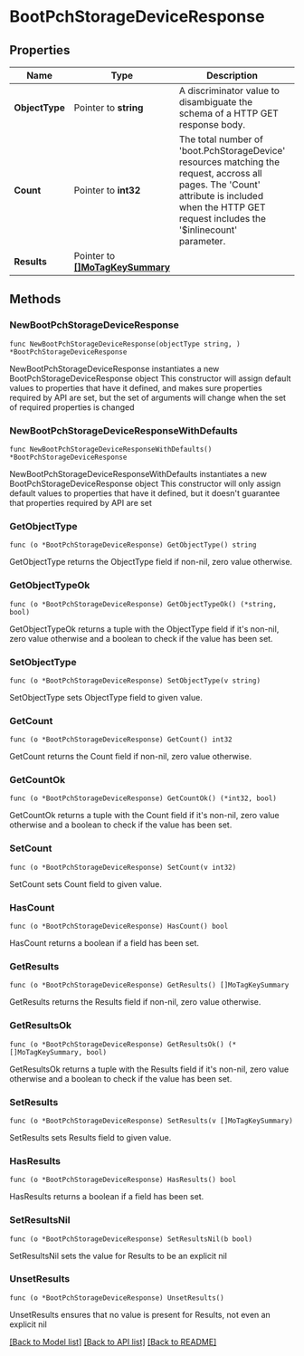 # BootPchStorageDeviceResponse

## Properties

Name | Type | Description | Notes
------------ | ------------- | ------------- | -------------
**ObjectType** | Pointer to **string** | A discriminator value to disambiguate the schema of a HTTP GET response body. | 
**Count** | Pointer to **int32** | The total number of &#39;boot.PchStorageDevice&#39; resources matching the request, accross all pages. The &#39;Count&#39; attribute is included when the HTTP GET request includes the &#39;$inlinecount&#39; parameter. | [optional] 
**Results** | Pointer to [**[]MoTagKeySummary**](MoTagKeySummary.md) |  | [optional] 

## Methods

### NewBootPchStorageDeviceResponse

`func NewBootPchStorageDeviceResponse(objectType string, ) *BootPchStorageDeviceResponse`

NewBootPchStorageDeviceResponse instantiates a new BootPchStorageDeviceResponse object
This constructor will assign default values to properties that have it defined,
and makes sure properties required by API are set, but the set of arguments
will change when the set of required properties is changed

### NewBootPchStorageDeviceResponseWithDefaults

`func NewBootPchStorageDeviceResponseWithDefaults() *BootPchStorageDeviceResponse`

NewBootPchStorageDeviceResponseWithDefaults instantiates a new BootPchStorageDeviceResponse object
This constructor will only assign default values to properties that have it defined,
but it doesn't guarantee that properties required by API are set

### GetObjectType

`func (o *BootPchStorageDeviceResponse) GetObjectType() string`

GetObjectType returns the ObjectType field if non-nil, zero value otherwise.

### GetObjectTypeOk

`func (o *BootPchStorageDeviceResponse) GetObjectTypeOk() (*string, bool)`

GetObjectTypeOk returns a tuple with the ObjectType field if it's non-nil, zero value otherwise
and a boolean to check if the value has been set.

### SetObjectType

`func (o *BootPchStorageDeviceResponse) SetObjectType(v string)`

SetObjectType sets ObjectType field to given value.


### GetCount

`func (o *BootPchStorageDeviceResponse) GetCount() int32`

GetCount returns the Count field if non-nil, zero value otherwise.

### GetCountOk

`func (o *BootPchStorageDeviceResponse) GetCountOk() (*int32, bool)`

GetCountOk returns a tuple with the Count field if it's non-nil, zero value otherwise
and a boolean to check if the value has been set.

### SetCount

`func (o *BootPchStorageDeviceResponse) SetCount(v int32)`

SetCount sets Count field to given value.

### HasCount

`func (o *BootPchStorageDeviceResponse) HasCount() bool`

HasCount returns a boolean if a field has been set.

### GetResults

`func (o *BootPchStorageDeviceResponse) GetResults() []MoTagKeySummary`

GetResults returns the Results field if non-nil, zero value otherwise.

### GetResultsOk

`func (o *BootPchStorageDeviceResponse) GetResultsOk() (*[]MoTagKeySummary, bool)`

GetResultsOk returns a tuple with the Results field if it's non-nil, zero value otherwise
and a boolean to check if the value has been set.

### SetResults

`func (o *BootPchStorageDeviceResponse) SetResults(v []MoTagKeySummary)`

SetResults sets Results field to given value.

### HasResults

`func (o *BootPchStorageDeviceResponse) HasResults() bool`

HasResults returns a boolean if a field has been set.

### SetResultsNil

`func (o *BootPchStorageDeviceResponse) SetResultsNil(b bool)`

 SetResultsNil sets the value for Results to be an explicit nil

### UnsetResults
`func (o *BootPchStorageDeviceResponse) UnsetResults()`

UnsetResults ensures that no value is present for Results, not even an explicit nil

[[Back to Model list]](../README.md#documentation-for-models) [[Back to API list]](../README.md#documentation-for-api-endpoints) [[Back to README]](../README.md)


